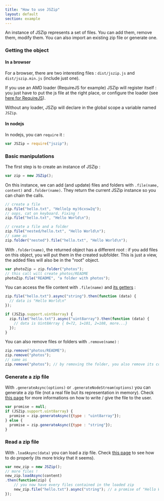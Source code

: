 ```yaml
---
title: "How to use JSZip"
layout: default
section: example
---
```


An instance of JSZip represents a set of files. You can add them, remove them,
modify them. You can also import an existing zip file or generate one.

### Getting the object

#### In a browser

For a browser, there are two interesting files : `dist/jszip.js` and
`dist/jszip.min.js` (include just one).

If you use an AMD loader (RequireJS for example) JSZip will register itself :
you just have to put the js file at the right place, or configure the loader
(see [here for RequireJS](http://requirejs.org/docs/api.html#config-paths)).

Without any loader, JSZip will declare in the global scope a variable named `JSZip`.

#### In nodejs

In nodejs, you can `require` it :

```js
var JSZip = require("jszip");
```

### Basic manipulations

The first step is to create an instance of JSZip :

```js
var zip = new JSZip();
```

On this instance, we can add (and update) files and folders with
`.file(name, content)` and `.folder(name)`.
They return the current JSZip instance so you can chain the calls.

```js
// create a file
zip.file("hello.txt", "Hello[p my)6cxsw2q");
// oops, cat on keyboard. Fixing !
zip.file("hello.txt", "Hello World\n");

// create a file and a folder
zip.file("nested/hello.txt", "Hello World\n");
// same as
zip.folder("nested").file("hello.txt", "Hello World\n");
```

With `.folder(name)`, the returned object has a different root : if you add files
on this object, you will put them in the created subfolder. This is just a
view, the added files will also be in the "root" object.

```js
var photoZip = zip.folder("photos");
// this call will create photos/README
photoZip.file("README", "a folder with photos");
```

You can access the file content with `.file(name)` and
[its getters]({{site.baseurl}}/documentation/api_zipobject.html) :

```js
zip.file("hello.txt").async("string").then(function (data) {
  // data is "Hello World\n"
});

if (JSZip.support.uint8array) {
  zip.file("hello.txt").async("uint8array").then(function (data) {
    // data is Uint8Array { 0=72, 1=101, 2=108, more...}
  });
}
```

You can also remove files or folders with `.remove(name)` :

```js
zip.remove("photos/README");
zip.remove("photos");
// same as
zip.remove("photos"); // by removing the folder, you also remove its content.
```

### Generate a zip file

With `.generateAsync(options)` or `.generateNodeStream(options)` you can generate
a zip file (not a real file but its representation in memory). Check
[this page]({{site.baseurl}}/documentation/howto/write_zip.html) for more
informations on how to write / give the file to the user.

```js
var promise = null;
if (JSZip.support.uint8array) {
  promise = zip.generateAsync({type : "uint8array"});
} else {
  promise = zip.generateAsync({type : "string"});
}
```

### Read a zip file

With `.loadAsync(data)` you can load a zip file. Check
[this page]({{site.baseurl}}/documentation/howto/read_zip.html) to see how to
do properly (its more tricky that it seems).

```js
var new_zip = new JSZip();
// more files !
new_zip.loadAsync(content)
.then(function(zip) {
    // you now have every files contained in the loaded zip
    new_zip.file("hello.txt").async("string"); // a promise of "Hello World\n"
});
```

